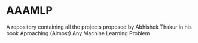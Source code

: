 # AAAMLP
A repository containing all the projects proposed by Abhishek Thakur in his book Aproaching (Almost) Any Machine Learning Problem
